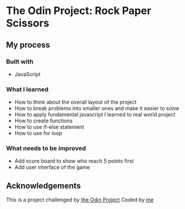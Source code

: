 # The Odin Project: Rock Paper Scissors

## My process

### Built with


- JavaScript


### What I learned


- How to think about the overall layout of the project
- How to break problems into smaller ones and make it easier to solve
- How to apply fundamental javascript I learned to real world project
- How to create functions
- How to use if-else statement
- How to use for loop


### What needs to be improved


- Add score board to show who reach 5 points first
- Add user interface of the game


## Acknowledgements
This is a project challenged by [the Odin Project](theodinproject.com)
Coded by [me](https://www.linkedin.com/in/bhornbhaya/)
